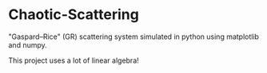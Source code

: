 # Chaotic-Scattering

"Gaspard–Rice" (GR) scattering system simulated in python using matplotlib and numpy.

This project uses a lot of linear algebra!
